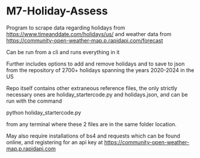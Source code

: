 # M7-Holiday-Assess

Program to scrape data regarding holidays from https://www.timeanddate.com/holidays/us/ and 
weather data from https://community-open-weather-map.p.rapidapi.com/forecast

Can be run from a cli and runs everything in it

Further includes options to add and remove holidays and to save to json from the repository of 2700+ holidays spanning the years 2020-2024 in the US

Repo itself contains other extraneous reference files, the only strictly necessary ones are holiday_startercode.py and holidays.json, and can be run with the command 

python holiday_startercode.py

from any terminal where these 2 files are in the same folder location.

May also require installations of bs4 and requests which can be found online, and registering for an api key at https://community-open-weather-map.p.rapidapi.com
